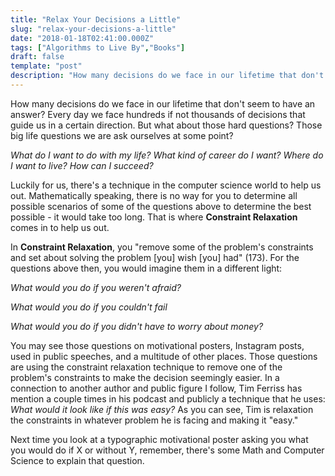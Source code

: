 ```yaml
---
title: "Relax Your Decisions a Little"
slug: "relax-your-decisions-a-little"
date: "2018-01-18T02:41:00.000Z"
tags: ["Algorithms to Live By","Books"]
draft: false
template: "post"
description: "How many decisions do we face in our lifetime that don't seem to have an answer? Every day we face hundreds if not thousands of decisions that guide us in a certain direction. But what about those..."
---
```


How many decisions do we face in our lifetime that don't seem to have an answer? Every day we face hundreds if not thousands of decisions that guide us in a certain direction. But what about those hard questions? Those big life questions we are ask ourselves at some point?

*What do I want to do with my life? What kind of career do I want? Where do I want to live? How can I succeed?*

Luckily for us, there's a technique in the computer science world to help us out. Mathematically speaking, there is no way for you to determine all possible scenarios of some of the questions above to determine the best possible - it would take too long. That is where **Constraint Relaxation** comes in to help us out.

In **Constraint Relaxation**, you "remove some of the problem's constraints and set about solving the problem [you] wish [you] had" (173). For the questions above then, you would imagine them in a different light:

*What would you do if you weren't afraid?*

*What would you do if you couldn't fail*

*What would you do if you didn't have to worry about money?*

You may see those questions on motivational posters, Instagram posts, used in public speeches, and a multitude of other places. Those questions are using the constraint relaxation technique to remove one of the problem's constraints to make the decision seemingly easier. In a connection to another author and public figure I follow, Tim Ferriss has mention a couple times in his podcast and publicly a technique that he uses: *What would it look like if this was easy?* As you can see, Tim is relaxation the constraints in whatever problem he is facing and making it "easy."

Next time you look at a typographic motivational poster asking you what you would do if X or without Y, remember, there's some Math and Computer Science to explain that question.
